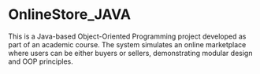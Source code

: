 # OnlineStore_JAVA
This is a Java-based Object-Oriented Programming project developed as part of an academic course.
The system simulates an online marketplace where users can be either buyers or sellers, demonstrating modular design and OOP principles.
